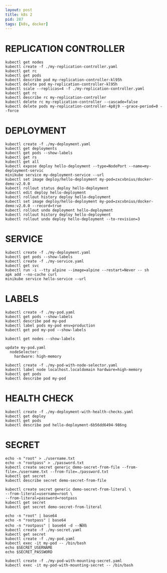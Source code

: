 ```yaml
---
layout: post
title: k8s 2
pid: 287
tags: [k8s, docker]
---
```


# REPLICATION CONTROLLER

    kubectl get nodes
    kubectl create -f ./my-replication-controller.yaml
    kubectl get rc
    kubectl get pods
    kubectl describe pod my-replication-controller-kl95h
    kubectl delete pod my-replication-controller-kl95h
    kubectl scale --replicas=4 -f ./my-replication-controller.yaml
    kubectl get rc
    kubectl describe rc my-replication-controller
    kubectl delete rc my-replication-controller --cascade=false
    kubectl delete pods my-replication-controller-4p8j9 --grace-period=0 --force

# DEPLOYMENT

    kubectl create -f ./my-deployment.yaml
    kubectl get deployments
    kubectl get pods --show-labels
    kubectl get rs
    kubectl get all
    kubectl expose deploy hello-deployment --type=NodePort --name=my-deployment-servic
    minikube service my-deployment-service --url
    kubectl set image deploy/hello-deployment my-pod=zxcvbnius/docker-demo:v2.0.0
    kubectl rollout status deploy hello-deployment
    kubectl edit deploy hello-deployment
    kubectl rollout history deploy hello-deployment
    kubectl set image deploy/hello-deployment my-pod=zxcvbnius/docker-demo:v2.0.0 --record=true
    kubectl rollout undo deployment hello-deployment
    kubectl rollout history deploy hello-deployment
    kubectl rollout undo deploy hello-deployment --to-revision=3

# SERVICE

    kubectl create -f ./my-deployment.yaml
    kubectl get pods --show-labels
    kubectl create -f ./my-service.yaml 
    kubectl get svc
    kubectl run -i --tty alpine --image=alpine --restart=Never -- sh
    apk add --no-cache curl
    minikube service hello-service --url

# LABELS

    kubectl create -f ./my-pod.yaml
    kubectl get pods --show-labels
    kubectl describe pod my-pod
    kubectl label pods my-pod env=production
    kubectl get pod my-pod --show-labels

    kubectl get nodes --show-labels

    update my-pod.yaml
      nodeSelector:
        hardware: high-memory

    kubectl create -f ./my-pod-with-node-selector.yaml
    kubectl label node localhost.localdomain hardware=high-memory
    kubectl get pods
    kubectl describe pod my-pod

# HEALTH CHECK

    kubectl create -f ./my-deployment-with-health-checks.yaml
    kubectl get deploy
    kubectl get pods
    kubectl describe pod hello-deployment-6b56dd6494-986ng

# SECRET

    echo -n "root" > ./username.txt
    echo -n "rootpass" > ./password.txt
    kubectl create secret generic demo-secret-from-file --from-file=./username.txt --from-file=./password.txt
    kubectl get secret
    kubectl describe secret demo-secret-from-file

    kubectl create secret generic demo-secret-from-literal \
    --from-literal=username=root \
    --from-literal=password=rootpass
    kubectl get secret
    kubectl get secret demo-secret-from-literal

    echo -n "root" | base64
    echo -n "rootpass" | base64
    echo -n "rootpass" | base64 -d --解码
    kubectl create -f ./my-secret.yaml
    kubectl get secret
    kubectl create -f ./my-pod.yaml
    kubectl exec -it my-pod -- /bin/bash
    echo $SECRET_USERNAME
    echo $SECRET_PASSWORD

    kubectl create -f ./my-pod-with-mounting-secret.yaml
    kubectl exec -it my-pod-with-mounting-secret -- /bin/bash

